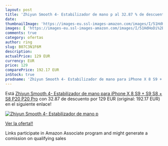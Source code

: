 ```yaml
---
layout: post
title: 'Zhiyun Smooth 4- Estabilizador de mano p al 32.87 % de descuento'
date: 
thumbnailImage: 'https://images-eu.ssl-images-amazon.com/images/I/51HdHoDi%2BIL._SL200_.jpg'
images: [ 'https://images-eu.ssl-images-amazon.com/images/I/51HdHoDi%2BIL._SL200_.jpg' ]
comments: true
category: ofertas
author: ring
slug: B07C3N1F6M
description:
actualPrice: 129 EUR
currency: EUR
price: 129
comparePrice: 192.17 EUR
inStock: true
prodname: 'Zhiyun Smooth 4- Estabilizador de mano para iPhone X 8 S9 + S9 S8 + S8 P20 P20 Pro'
---
```


Está [Zhiyun Smooth 4- Estabilizador de mano para iPhone X 8 S9 + S9 S8 + S8 P20 P20 Pro](https://www.amazon.es/dp/B07C3N1F6M/?tag=tolees-21) con 32.87 de descuento por 129 EUR (original: 192.17 EUR) en el siguiente enlace!

[![Zhiyun Smooth 4- Estabilizador de mano p](https://images-eu.ssl-images-amazon.com/images/I/51HdHoDi%2BIL._SL200_.jpg)](https://www.amazon.es/dp/B07C3N1F6M/?tag=tolees-21)

[Ver la oferta!!](https://www.amazon.es/dp/B07C3N1F6M/?tag=tolees-21)

Links participate in Amazon Associate program and might generate a comission on qualifying sales



